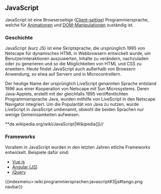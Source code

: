## JavaScript
JavaScript ist eine Browserseitige ([Client-seitige](/wiki/server-_und_client-seitig)) Programmiersprache, welche für [Animationen](http://anime-js.com/) und [DOM-Manipulationen](/wiki/divers/dom) zuständig ist.





### Geschichte
JavaScript (kurz JS) ist eine Skriptsprache, die ursprünglich 1995 von Netscape für dynamisches HTML in Webbrowsern entwickelt wurde, um Benutzerinteraktionen auszuwerten, Inhalte zu verändern, nachzuladen oder zu generieren und so die Möglichkeiten von HTML und CSS zu erweitern. Heute findet JavaScript auch außerhalb von Browsern Anwendung, so etwa auf Servern und in Microcontrollern.





Der heutige Name der ursprünglich LiveScript genannten Sprache entstand 1996 aus einer Kooperation von Netscape mit Sun Microsystems. Deren Java-Applets, erstellt mit der gleichfalls 1995 veröffentlichten Programmiersprache Java, wurden mithilfe von LiveScript in den Netscape Navigator integriert. Um die Popularität von Java zu nutzen, wurde LiveScript in JavaScript umbenannt, obwohl die beiden Sprachen nur wenige Gemeinsamkeiten aufweisen.


**de.wikipedia.org/wiki/JavaScript|Wikipedia]])// 





### Frameworks
Vorallem in JavaScript wurden in den letzten Jahren etliche Frameworks entwickelt. Beispiele dafür sind:
  * [Vue.js](https://vuejs.org/)
  * [Angular (JS)](https://angular.io/)
  * [jQuery](/wiki/programmiersprachen/javascript/jquery)

{{indexmenu>:wiki:programmiersprachen:javascript#3|js#tango.png navbar}}